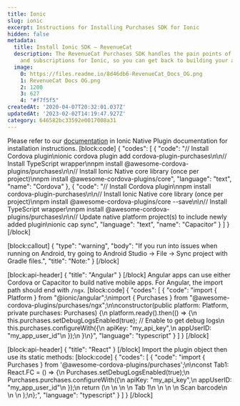 ```yaml
---
title: Ionic
slug: ionic
excerpt: Instructions for Installing Purchases SDK for Ionic
hidden: false
metadata:
  title: Install Ionic SDK – RevenueCat
  description: The RevenueCat Purchases SDK handles the pain points of in-app purchases
    and subscriptions for Ionic, so you can get back to building your app.
  image:
    0: https://files.readme.io/8d46db6-RevenueCat_Docs_OG.png
    1: RevenueCat Docs OG.png
    2: 1200
    3: 627
    4: "#f7f5f5"
createdAt: '2020-04-07T20:32:01.037Z'
updatedAt: '2023-02-02T14:19:47.927Z'
category: 646582bc33592e0017008a31
---
```

Please refer to our [documentation](https://ionicframework.com/docs/native/purchases) in Ionic Native Plugin documentation for installation instructions.
[block:code]
{
  "codes": [
    {
      "code": "// Install Cordova plugin\nionic cordova plugin add cordova-plugin-purchases\n\n// Install TypeScript wrapper\nnpm install @awesome-cordova-plugins/purchases\n\n// Install Ionic Native core library (once per project)\nnpm install @awesome-cordova-plugins/core",
      "language": "text",
      "name": "Cordova"
    },
    {
      "code": "// Install Cordova plugin\nnpm install cordova-plugin-purchases\n\n// Install Ionic Native core library (once per project)\nnpm install @awesome-cordova-plugins/core --save\n\n// Install TypeScript wrapper\nnpm install @awesome-cordova-plugins/purchases\n\n// Update native platform project(s) to include newly added plugin\nionic cap sync",
      "language": "text",
      "name": "Capacitor"
    }
  ]
}
[/block]

[block:callout]
{
  "type": "warning",
  "body": "If you run into issues when running on Android, try going to Android Studio -> File -> Sync project with Gradle files.",
  "title": "Note:"
}
[/block]

[block:api-header]
{
  "title": "Angular"
}
[/block]
Angular apps can use either Cordova or Capacitor to build native mobile apps. For Angular, the import path should end with `/ngx`.
[block:code]
{
  "codes": [
    {
      "code": "import { Platform } from \"@ionic/angular\";\nimport { Purchases } from \"@awesome-cordova-plugins/purchases/ngx\";\n\nconstructor(public platform: Platform, private purchases: Purchases) {\n    platform.ready().then(() => {\n        this.purchases.setDebugLogsEnabled(true); // Enable to get debug logs\n        this.purchases.configureWith({\n            apiKey: \"my_api_key\",\n            appUserID: \"my_app_user_id\"\n        });\n    }\n}",
      "language": "typescript"
    }
  ]
}
[/block]

[block:api-header]
{
  "title": "React"
}
[/block]
Import the plugin object then use its static methods:
[block:code]
{
  "codes": [
    {
      "code": "import { Purchases } from '@awesome-cordova-plugins/purchases';\n\nconst Tab1: React.FC = () => {\n  Purchases.setDebugLogsEnabled(true);\n  Purchases.purchases.configureWith({\n    apiKey: \"my_api_key\",\n    appUserID: \"my_app_user_id\"\n  });\n  return (\n    <IonPage>\n      <IonHeader>\n        <IonToolbar>\n          <IonTitle>Tab 1</IonTitle>\n        </IonToolbar>\n      </IonHeader>\n      <IonContent>\n        <IonButton onClick={openScanner}>Scan barcode</IonButton>\n      </IonContent>\n    </IonPage>\n  );\n};",
      "language": "typescript"
    }
  ]
}
[/block]